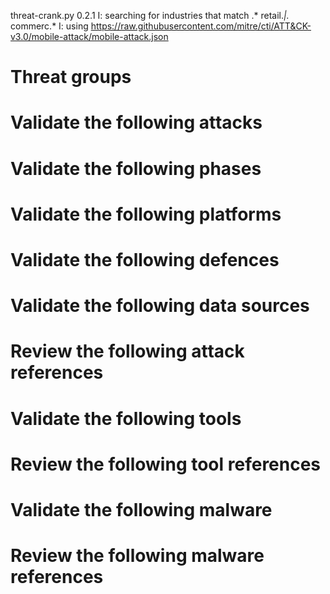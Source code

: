 threat-crank.py 0.2.1
I: searching for industries that match .* retail.*|.* commerc.*
I: using https://raw.githubusercontent.com/mitre/cti/ATT&CK-v3.0/mobile-attack/mobile-attack.json
# Threat groups


# Validate the following attacks


# Validate the following phases


# Validate the following platforms


# Validate the following defences


# Validate the following data sources


# Review the following attack references


# Validate the following tools


# Review the following tool references


# Validate the following malware


# Review the following malware references


